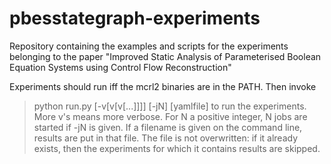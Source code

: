 pbesstategraph-experiments
==========================
Repository containing the examples and scripts for the experiments belonging to
the paper "Improved Static Analysis of Parameterised Boolean Equation Systems
using Control Flow Reconstruction"

Experiments should run iff the mcrl2 binaries are in the PATH. Then invoke
> python run.py [-v[v[v[...]]]] [-jN] [yamlfile]
to run the experiments. More v's means more verbose. For N a positive
integer, N jobs are started if -jN is given. If a filename is given on
the command line, results are put in that file. The file is not 
overwritten: if it already exists, then the experiments for which it
contains results are skipped.
